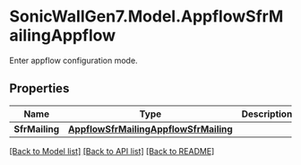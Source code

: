 # SonicWallGen7.Model.AppflowSfrMailingAppflow
Enter appflow configuration mode.

## Properties

Name | Type | Description | Notes
------------ | ------------- | ------------- | -------------
**SfrMailing** | [**AppflowSfrMailingAppflowSfrMailing**](AppflowSfrMailingAppflowSfrMailing.md) |  | [optional] 

[[Back to Model list]](../README.md#documentation-for-models) [[Back to API list]](../README.md#documentation-for-api-endpoints) [[Back to README]](../README.md)

